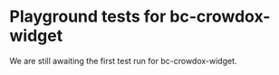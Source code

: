# Playground tests for bc-crowdox-widget
We are still awaiting the first test run for bc-crowdox-widget.
